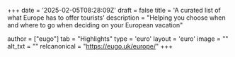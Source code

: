 +++
date = '2025-02-05T08:28:09Z'
draft = false
title = 'A curated list of what Europe has to offer tourists'
description = "Helping you choose when and where to go when deciding on your European vacation"

author = ["eugo"]
tab = "Highlights"
type = 'euro'
layout = 'euro'
image = ""
alt_txt = ""
relcanonical = "https://eugo.uk/europe/"
+++